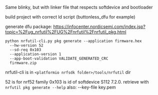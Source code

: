 Same blinky, but with linker file that respects softdevice and bootloader


build project with correct ld script (buttonless_dfu for example)

generate dfu package:
https://infocenter.nordicsemi.com/index.jsp?topic=%2Fug_nrfutil%2FUG%2Fnrfutil%2Fnrfutil_pkg.html

```
python nrfutil-cli.py pkg generate --application firmware.hex 
  --hw-version 52
  --sd-req 0x103
  --application-version 1
  --app-boot-validation VALIDATE_GENERATED_CRC
  firmware.zip
```

nrfutil-cli is in `<platformio nrfsdk folder>/tools/nrfutil` dir
 
52 is for nrf52 family
0x103 is id of softdevice S112 7.2.0. retrieve with `nrfutil pkg generate --help`
also: --key-file key.pem